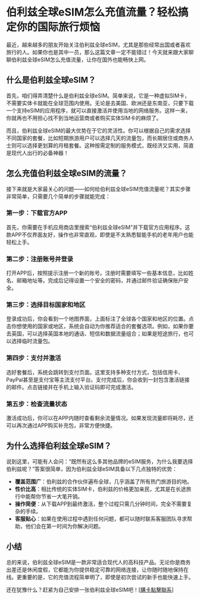 # 伯利兹全球eSIM怎么充值流量？轻松搞定你的国际旅行烦恼

最近，越来越多的朋友开始关注伯利兹全球eSIM，尤其是那些经常出国或者喜欢旅行的人。如果你也是其中一员，那么这篇文章一定不能错过！今天就来跟大家聊聊伯利兹全球eSIM怎么充值流量，让你在国外也能畅快上网。

## 什么是伯利兹全球eSIM？

首先，咱们得弄清楚什么是伯利兹全球eSIM。简单来说，它是一种虚拟SIM卡，不需要实体卡就能在全球范围内使用。无论是去美国、欧洲还是东南亚，只要下载一个支持eSIM的应用程序，就可以直接激活并使用当地的网络服务。这样一来，你就再也不用担心找不到当地运营商或者购买实体SIM卡的麻烦了。

而且，伯利兹全球eSIM的最大优势在于它的灵活性。你可以根据自己的需求选择不同国家的套餐，比如短期旅游用户可以选择几天的流量包，而长期居住或商务人士则可以选择更划算的月租套餐。这种按需定制的服务模式，既经济又实用，简直是现代人出行的必备神器！

## 怎么充值伯利兹全球eSIM的流量？

接下来就是大家最关心的问题——如何给伯利兹全球eSIM充值流量呢？其实步骤非常简单，只需要几个简单的步骤就能完成：

### 第一步：下载官方APP

首先，你需要在手机应用商店里搜索“伯利兹全球eSIM”并下载官方应用程序。这款APP不仅界面友好，操作也非常直观，即使是不太熟悉智能手机的老年用户也能轻松上手。

### 第二步：注册账号并登录

打开APP后，按照提示注册一个新的账号。注册时需要填写一些基本信息，比如姓名、邮箱地址等。完成后记得设置一个安全的密码，并通过邮件验证确保账户安全。

### 第三步：选择目标国家和地区

登录成功后，你会看到一个地图界面，上面标注了全球各个国家和地区的位置。点击你想使用的国家或地区，系统会自动为你推荐适合的套餐选项。例如，如果你要去英国，可以选择英国本地的通话、短信和数据流量组合；如果是短途旅行，也可以选择临时流量包。

### 第四步：支付并激活

选好套餐后，系统会跳转到支付页面。这里支持多种支付方式，包括信用卡、PayPal甚至是支付宝等主流支付平台。支付完成后，你会收到一封包含激活链接的邮件。点击链接并在手机上输入验证码即可完成激活。

### 第五步：检查流量状态

激活成功后，你可以在APP内随时查看剩余流量情况。如果发现流量即将耗尽，还可以再次通过APP购买补充包，非常方便快捷。

## 为什么选择伯利兹全球eSIM？

说到这里，可能有人会问：“既然有这么多其他品牌的eSIM服务，为什么我要选择伯利兹呢？”答案很简单，因为伯利兹全球eSIM具备以下几点独特的优势：

- **覆盖范围广**：伯利兹的合作伙伴遍布全球，几乎涵盖了所有热门旅游目的地。
- **性价比高**：相比传统的实体SIM卡，伯利兹的价格更加亲民，尤其是在长途旅行中能帮你节省一大笔开销。
- **操作简便**：从下载APP到最终激活，整个过程只需几分钟时间，完全不需要复杂的手续。
- **客服贴心**：如果在使用过程中遇到任何问题，都可以随时联系客服团队寻求帮助，他们会在第一时间为你解决问题。

## 小结

总的来说，伯利兹全球eSIM是一款非常适合现代人的高科技产品。无论你是商务出差还是休闲度假，它都能为你提供稳定可靠的网络连接，让你随时随地保持在线。更重要的是，它的充值流程简单明了，即使是初次尝试的新手也能快速上手。

还在犹豫什么？赶紧为自己安排一张伯利兹全球eSIM吧！[[購卡點擊聯系](https://t.me/s/esim1088)]